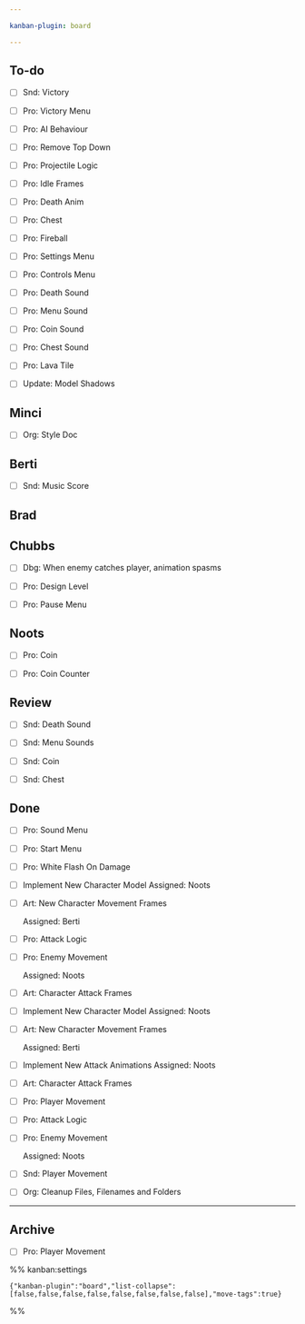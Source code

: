 ```yaml
---

kanban-plugin: board

---
```


## To-do

- [ ] Snd: Victory
- [ ] Pro: Victory Menu
- [ ] Pro: AI Behaviour
- [ ] Pro: Remove Top Down
- [ ] Pro: Projectile Logic
- [ ] Pro: Idle Frames
- [ ] Pro: Death Anim
- [ ] Pro: Chest
- [ ] Pro: Fireball
- [ ] Pro: Settings Menu
- [ ] Pro: Controls Menu
- [ ] Pro: Death Sound
- [ ] Pro: Menu Sound
- [ ] Pro: Coin Sound
- [ ] Pro: Chest Sound
- [ ] Pro: Lava Tile
- [ ] Update: Model Shadows


## Minci

- [ ] Org: Style Doc


## Berti

- [ ] Snd: Music Score


## Brad



## Chubbs

- [ ] Dbg: When enemy catches player, animation spasms
- [ ] Pro: Design Level
- [ ] Pro: Pause Menu


## Noots

- [ ] Pro: Coin
- [ ] Pro: Coin Counter


## Review

- [ ] Snd: Death Sound
- [ ] Snd: Menu Sounds
- [ ] Snd: Coin
- [ ] Snd: Chest


## Done

- [ ] Pro: Sound Menu
- [ ] Pro:  Start Menu
- [ ] Pro: White Flash On Damage
- [ ] Implement New Character Model
	Assigned: Noots
- [ ] Art: New Character Movement Frames
	
	Assigned: Berti
- [ ] Pro: Attack Logic
- [ ] Pro: Enemy Movement
	
	Assigned: Noots
- [ ] Art: Character Attack Frames
- [ ] Implement New Character Model
	Assigned: Noots
- [ ] Art: New Character Movement Frames
	
	Assigned: Berti
- [ ] Implement New Attack Animations
	Assigned: Noots
- [ ] Art: Character Attack Frames
- [ ] Pro: Player Movement
- [ ] Pro: Attack Logic
- [ ] Pro: Enemy Movement
	
	Assigned: Noots
- [ ] Snd: Player Movement
- [ ] Org: Cleanup Files, Filenames and Folders


***

## Archive

- [ ] Pro: Player Movement

%% kanban:settings
```
{"kanban-plugin":"board","list-collapse":[false,false,false,false,false,false,false,false],"move-tags":true}
```
%%
